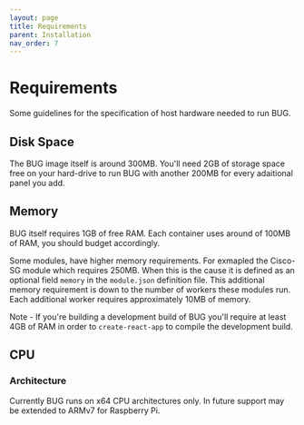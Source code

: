 ```yaml
---
layout: page
title: Requirements
parent: Installation
nav_order: 7
---
```


# Requirements

Some guidelines for the specification of host hardware needed to run BUG.

## Disk Space

The BUG image itself is around 300MB. You'll need 2GB of storage space free on your hard-drive to run BUG with another 200MB for every adaitional panel you add.

## Memory

BUG itself requires 1GB of free RAM. Each container uses around of 100MB of RAM, you should budget accordingly.

Some modules, have higher memory requirements. For exmapled the Cisco-SG module which requires 250MB. When this is the cause it is defined as an optional field `memory` in the `module.json` definition file. This additional memory requirement is down to the number of workers these modules run. Each additional worker requires approximately 10MB of memory.

Note - If you're building a development build of BUG you'll require at least 4GB of RAM in order to `create-react-app` to compile the development build.

## CPU

### Architecture

Currently BUG runs on x64 CPU architectures only. In future support may be extended to ARMv7 for Raspberry Pi.
